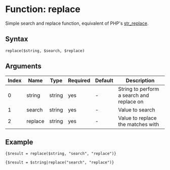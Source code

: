 # Function: replace

Simple search and replace function, equivalent of PHP's [str_replace](http://php.net/manual/en/function.str_replace.php).

## Syntax

```replace($string, $search, $replace)```

## Arguments

|Index|Name|Type|Required|Default|Description|
|---|---|---|---|---|---|
|0|string|string|yes|-|String to perform a search and replace on|
|1|search|string|yes|-|Value to search|
|2|replace|string|yes|-|Value to replace the matches with|

## Example

```
{$result = replace($string, "search", "replace")}

{$result = $string|replace("search", "replace")}
```
